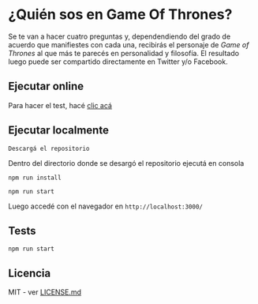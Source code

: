 # ¿Quién sos en Game Of Thrones?

Se te van a hacer cuatro preguntas y, dependendiendo del grado de acuerdo que manifiestes con cada una, recibirás el personaje de <i>Game of Thrones</i>
al que más te parecés en personalidad y filosofía.
El resultado luego puede ser compartido directamente en Twitter y/o Facebook.

## Ejecutar online

Para hacer el test, hacé <a href="http://test-got.now.sh" target="blank" >clic acá</a>

## Ejecutar localmente

```
Descargá el repositorio
```

Dentro del directorio donde se desargó el repositorio ejecutá en consola

```
npm run install
```

```
npm run start
```

Luego accedé con el navegador en `http://localhost:3000/`

## Tests

```
npm run start
```

## Licencia

MIT - ver [LICENSE.md](LICENSE.MD)

